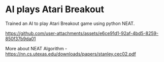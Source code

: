 # AI plays Atari Breakout

Trained an AI to play Atari Breakout game using python NEAT.

https://github.com/user-attachments/assets/e6ce91d1-92af-4bd5-8259-850f37b9da01

More about NEAT Algorithm - https://nn.cs.utexas.edu/downloads/papers/stanley.cec02.pdf
